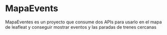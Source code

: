 # MapaEvents
MapaEventes es un proyecto que consume dos APIs para usarlo en el mapa de leafleat y conseguir mostrar eventos y las paradas de trenes cercanas
